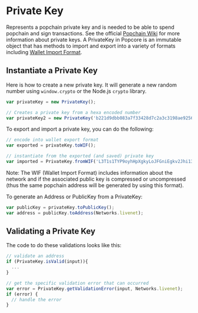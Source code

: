 # Private Key
Represents a popchain private key and is needed to be able to spend popchain and sign transactions. See the official [Popchain Wiki](https://en.bitcoin.it/wiki/Private_key) for more information about private keys. A PrivateKey in Popcore is an immutable object that has methods to import and export into a variety of formats including [Wallet Import Format](https://en.bitcoin.it/wiki/Wallet_import_format).

## Instantiate a Private Key
Here is how to create a new private key. It will generate a new random number using `window.crypto` or the Node.js `crypto` library.

```javascript
var privateKey = new PrivateKey();

// Creates a private key from a hexa encoded number
var privateKey2 = new PrivateKey('b221d9dbb083a7f33428d7c2a3c3198ae925614d70210e28716ccaa7cd4ddb79');
```

To export and import a private key, you can do the following:

```javascript
// encode into wallet export format
var exported = privateKey.toWIF();

// instantiate from the exported (and saved) private key
var imported = PrivateKey.fromWIF('L3T1s1TYP9oyhHpXgkyLoJFGniEgkv2Jhi138d7R2yJ9F4QdDU2m');
```

Note: The WIF (Wallet Import Format) includes information about the network and if the associated public key is compressed or uncompressed (thus the same popchain address will be generated by using this format).

To generate an Address or PublicKey from a PrivateKey:

```javascript
var publicKey = privateKey.toPublicKey();
var address = publicKey.toAddress(Networks.livenet);
```

## Validating a Private Key
The code to do these validations looks like this:

```javascript
// validate an address
if (PrivateKey.isValid(input)){
  ...
}

// get the specific validation error that can occurred
var error = PrivateKey.getValidationError(input, Networks.livenet);
if (error) {
  // handle the error
}
```
